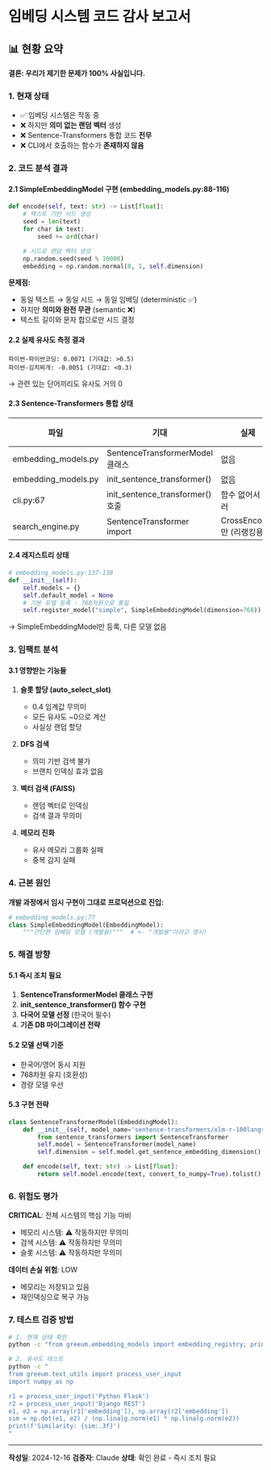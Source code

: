 # 임베딩 시스템 코드 감사 보고서

## 📊 현황 요약

**결론: 우리가 제기한 문제가 100% 사실입니다.**

### 1. 현재 상태
- ✅ 임베딩 시스템은 작동 중
- ❌ 하지만 **의미 없는 랜덤 벡터** 생성
- ❌ Sentence-Transformers 통합 코드 **전무**
- ❌ CLI에서 호출하는 함수가 **존재하지 않음**

### 2. 코드 분석 결과

#### 2.1 SimpleEmbeddingModel 구현 (embedding_models.py:88-116)
```python
def encode(self, text: str) -> List[float]:
    # 텍스트 기반 시드 생성
    seed = len(text)
    for char in text:
        seed += ord(char)

    # 시드로 랜덤 벡터 생성
    np.random.seed(seed % 10000)
    embedding = np.random.normal(0, 1, self.dimension)
```

**문제점:**
- 동일 텍스트 → 동일 시드 → 동일 임베딩 (deterministic ✅)
- 하지만 **의미와 완전 무관** (semantic ❌)
- 텍스트 길이와 문자 합으로만 시드 결정

#### 2.2 실제 유사도 측정 결과
```
파이썬-파이썬코딩: 0.0071 (기대값: >0.5)
파이썬-김치찌개: -0.0051 (기대값: <0.3)
```
→ 관련 있는 단어끼리도 유사도 거의 0

#### 2.3 Sentence-Transformers 통합 상태
| 파일 | 기대 | 실제 | 상태 |
|------|------|------|------|
| embedding_models.py | SentenceTransformerModel 클래스 | 없음 | ❌ |
| embedding_models.py | init_sentence_transformer() | 없음 | ❌ |
| cli.py:67 | init_sentence_transformer() 호출 | 함수 없어서 에러 | ❌ |
| search_engine.py | SentenceTransformer import | CrossEncoder만 (리랭킹용) | ⚠️ |

#### 2.4 레지스트리 상태
```python
# embedding_models.py:137-138
def __init__(self):
    self.models = {}
    self.default_model = None
    # 기본 모델 등록 - 768차원으로 통일
    self.register_model("simple", SimpleEmbeddingModel(dimension=768))
```
→ SimpleEmbeddingModel만 등록, 다른 모델 없음

### 3. 임팩트 분석

#### 3.1 영향받는 기능들
1. **슬롯 할당 (auto_select_slot)**
   - 0.4 임계값 무의미
   - 모든 유사도 ~0으로 계산
   - 사실상 랜덤 할당

2. **DFS 검색**
   - 의미 기반 검색 불가
   - 브랜치 인덱싱 효과 없음

3. **벡터 검색 (FAISS)**
   - 랜덤 벡터로 인덱싱
   - 검색 결과 무의미

4. **메모리 진화**
   - 유사 메모리 그룹화 실패
   - 중복 감지 실패

### 4. 근본 원인

**개발 과정에서 임시 구현이 그대로 프로덕션으로 진입:**

```python
# embedding_models.py:77
class SimpleEmbeddingModel(EmbeddingModel):
    """간단한 임베딩 모델 (개발용)"""  # <- "개발용"이라고 명시!
```

### 5. 해결 방향

#### 5.1 즉시 조치 필요
1. **SentenceTransformerModel 클래스 구현**
2. **init_sentence_transformer() 함수 구현**
3. **다국어 모델 선정** (한국어 필수)
4. **기존 DB 마이그레이션 전략**

#### 5.2 모델 선택 기준
- 한국어/영어 동시 지원
- 768차원 유지 (호환성)
- 경량 모델 우선

#### 5.3 구현 전략
```python
class SentenceTransformerModel(EmbeddingModel):
    def __init__(self, model_name='sentence-transformers/xlm-r-100langs-bert-base-nli-stsb-mean-tokens'):
        from sentence_transformers import SentenceTransformer
        self.model = SentenceTransformer(model_name)
        self.dimension = self.model.get_sentence_embedding_dimension()

    def encode(self, text: str) -> List[float]:
        return self.model.encode(text, convert_to_numpy=True).tolist()
```

### 6. 위험도 평가

**CRITICAL**: 전체 시스템의 핵심 기능 마비
- 메모리 시스템: ⚠️ 작동하지만 무의미
- 검색 시스템: ⚠️ 작동하지만 무의미
- 슬롯 시스템: ⚠️ 작동하지만 무의미

**데이터 손실 위험**: LOW
- 메모리는 저장되고 있음
- 재인덱싱으로 복구 가능

### 7. 테스트 검증 방법

```bash
# 1. 현재 상태 확인
python -c "from greeum.embedding_models import embedding_registry; print(embedding_registry.models)"

# 2. 유사도 테스트
python -c "
from greeum.text_utils import process_user_input
import numpy as np

r1 = process_user_input('Python Flask')
r2 = process_user_input('Django REST')
e1, e2 = np.array(r1['embedding']), np.array(r2['embedding'])
sim = np.dot(e1, e2) / (np.linalg.norm(e1) * np.linalg.norm(e2))
print(f'Similarity: {sim:.3f}')
"
```

---

**작성일**: 2024-12-16
**검증자**: Claude
**상태**: 확인 완료 - 즉시 조치 필요